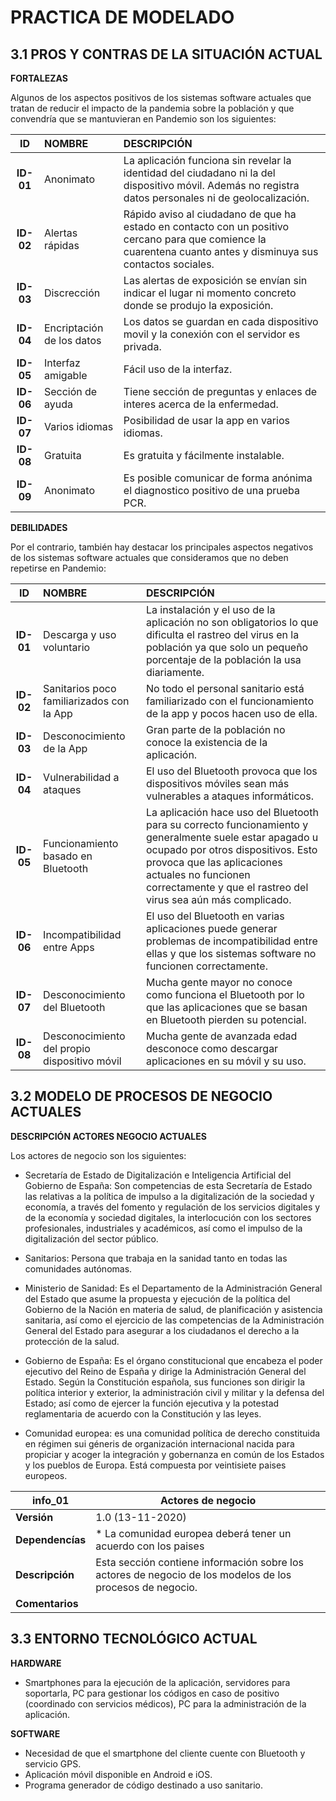 # PRACTICA DE MODELADO
## 3.1 PROS Y CONTRAS DE LA SITUACIÓN ACTUAL

**FORTALEZAS**

Algunos de los aspectos positivos de los sistemas software actuales que tratan de reducir el impacto de la pandemia sobre la población y que convendría que se mantuvieran en Pandemio son los siguientes:

| ID | NOMBRE | DESCRIPCIÓN |
| :---: | :----- | :----- |
| **ID-01** | Anonimato | La aplicación funciona sin revelar la identidad del ciudadano ni la del dispositivo móvil. Además no registra datos personales ni de geolocalización.
| **ID-02** | Alertas rápidas | Rápido aviso al ciudadano de que ha estado en contacto con un positivo cercano para que comience la cuarentena cuanto antes y disminuya sus contactos sociales.
| **ID-03** | Discrección | Las alertas de exposición se envían sin indicar el lugar ni momento concreto donde se produjo la exposición.
| **ID-04** | Encriptación de los datos | Los datos se guardan en cada dispositivo movil y la conexión con el servidor es privada.
| **ID-05** | Interfaz amigable | Fácil uso de la interfaz.
| **ID-06** | Sección de ayuda | Tiene sección de preguntas y enlaces de interes acerca de la enfermedad.
| **ID-07** | Varios idiomas | Posibilidad de usar la app en varios idiomas.
| **ID-08** | Gratuita | Es gratuita y fácilmente instalable.
| **ID-09** | Anonimato | Es posible comunicar de forma anónima el diagnostico positivo de una prueba PCR.


**DEBILIDADES**

Por el contrario, también hay destacar los principales aspectos negativos de los sistemas software actuales que consideramos que no deben repetirse en Pandemio:

| ID | NOMBRE | DESCRIPCIÓN |
| :---: | :----- | :----- |
| **ID-01** | Descarga y uso voluntario | La instalación y el uso de la aplicación no son obligatorios lo que dificulta el rastreo del virus en la población ya que solo un pequeño porcentaje de la población la usa diariamente. 
| **ID-02** | Sanitarios poco familiarizados con la App | No todo el personal sanitario está familiarizado con el funcionamiento de la app y pocos hacen uso de ella.
| **ID-03** | Desconocimiento de la App | Gran parte de la población no conoce la existencia de la aplicación.
| **ID-04** | Vulnerabilidad a ataques | El uso del Bluetooth provoca que los dispositivos móviles sean más vulnerables a ataques informáticos.
| **ID-05** | Funcionamiento basado en Bluetooth | La aplicación hace uso del Bluetooth para su correcto funcionamiento y generalmente suele estar apagado u ocupado por otros dispositivos. Esto provoca que las aplicaciones actuales no funcionen correctamente y que el rastreo del virus sea aún más complicado.
| **ID-06** | Incompatibilidad entre Apps | El uso del Bluetooth en varias aplicaciones puede generar problemas de incompatibilidad entre ellas y que los sistemas software no funcionen correctamente.
| **ID-07** | Desconocimiento del Bluetooth | Mucha gente mayor no conoce como funciona el Bluetooth por lo que las aplicaciones que se basan en Bluetooth pierden su potencial.
| **ID-08** | Desconocimiento del propio dispositivo móvil| Mucha gente de avanzada edad desconoce como descargar aplicaciones en su móvil y su uso.

## 3.2 MODELO DE PROCESOS DE NEGOCIO ACTUALES

**DESCRIPCIÓN ACTORES NEGOCIO ACTUALES**

Los actores de negocio son los siguientes: 

* Secretaría de Estado de Digitalización e Inteligencia Artificial del Gobierno de España: Son competencias de esta Secretaría de Estado las relativas a la política de impulso a la digitalización de la sociedad y economía, a través del fomento y regulación de los servicios digitales y de la economía y sociedad digitales, la interlocución con los sectores profesionales, industriales y académicos, así como el impulso de la digitalización del sector público.

* Sanitarios: Persona que trabaja en la sanidad tanto en todas las comunidades autónomas.

* Ministerio de Sanidad: Es el Departamento de la Administración General del Estado que asume la propuesta y ejecución de la política del Gobierno de la Nación en materia de salud, de planificación y asistencia sanitaria, así como el ejercicio de las competencias de la Administración General del Estado para asegurar a los ciudadanos el derecho a la protección de la salud.

* Gobierno de España: Es el órgano constitucional que encabeza el poder ejecutivo del Reino de España y dirige la Administración General del Estado. Según la Constitución española, sus funciones son dirigir la política interior y exterior, la administración civil y militar y la defensa del Estado; así como de ejercer la función ejecutiva y la potestad reglamentaria de acuerdo con la Constitución y las leyes.

* Comunidad europea: es una comunidad política de derecho constituida en régimen sui géneris de organización internacional nacida para propiciar y acoger la integración y gobernanza en común de los Estados y los pueblos de Europa. Está compuesta por veintisiete paises europeos.

| **info_01** | **Actores de negocio**
--- | --- 
| **Versión** | 1.0 (13-11-2020) 
| **Dependencías** |  * La comunidad europea deberá tener un acuerdo con los paises 
| **Descripción** | Esta sección contiene información sobre los actores de negocio de los modelos de los procesos de negocio.
| **Comentarios** | 

## 3.3 ENTORNO TECNOLÓGICO ACTUAL

**HARDWARE**
* Smartphones para la ejecución de la aplicación, servidores para soportarla, PC para gestionar los códigos en caso de positivo (coordinado con servicios médicos), PC para la administración de la aplicación. 

**SOFTWARE**
* Necesidad de que el smartphone del cliente cuente con Bluetooth y servicio GPS. 
* Aplicación móvil disponible en Android e iOS. 
* Programa generador de código destinado a uso sanitario.
